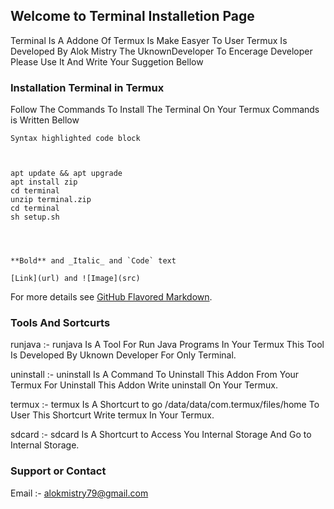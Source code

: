 ## Welcome to Terminal Installetion Page


Terminal Is A Addone Of Termux Is Make Easyer To User Termux Is Developed By Alok Mistry The UknownDeveloper To Encerage Developer Please Use It And Write Your Suggetion Bellow


### Installation Terminal in Termux

Follow The Commands To Install The Terminal On Your Termux Commands is Written Bellow

``` Installation Terminal in Termux
Syntax highlighted code block



apt update && apt upgrade 
apt install zip
cd terminal
unzip terminal.zip
cd terminal
sh setup.sh




**Bold** and _Italic_ and `Code` text

[Link](url) and ![Image](src)
```

For more details see [GitHub Flavored Markdown](https://guides.github.com/features/mastering-markdown/).

### Tools And Sortcurts 

runjava :- runjava Is A Tool For Run Java Programs In Your Termux This Tool Is Developed By Uknown Developer For Only Terminal. 





uninstall :- uninstall Is A Command To Uninstall This Addon From Your Termux For Uninstall This Addon Write uninstall On Your Termux.





termux :- termux Is A Shortcurt to go /data/data/com.termux/files/home To User This Shortcurt Write termux In Your Termux.





sdcard :- sdcard Is A Shortcurt to Access You Internal Storage And Go to Internal Storage.





### Support or Contact

Email :- alokmistry79@gmail.com
